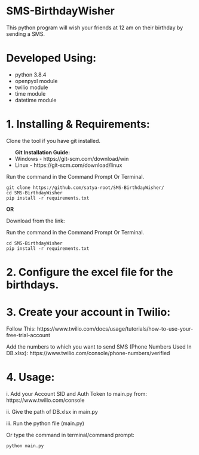 # SMS-BirthdayWisher
<p> This python program will wish your friends at 12 am on their birthday by sending a SMS. </p>

# Developed Using:
<ul>
  <li> python 3.8.4 </li>
  <li> openpyxl module </li>
  <li> twilio module </li>
  <li> time module </li>
  <li> datetime module </li>
</ul>

# 1. Installing & Requirements:
<p> Clone the tool if you have git installed. </p>
<b> <ul> Git Installation Guide: </b>
  <li>Windows - https://git-scm.com/download/win </li>
  <li>Linux - https://git-scm.com/download/linux </li>
  </ul>
Run the command in the Command Prompt Or Terminal.

```
git clone https://github.com/satya-root/SMS-BirthdayWisher/
cd SMS-BirthdayWisher
pip install -r requirements.txt
```
<p> <b> OR </b> </p>
<p> Download from the link: <p>
Run the command in the Command Prompt Or Terminal.

```
cd SMS-BirthdayWisher
pip install -r requirements.txt
```
# 2. Configure the excel file for the birthdays.

# 3. Create your account in Twilio: 
<p> Follow This: https://www.twilio.com/docs/usage/tutorials/how-to-use-your-free-trial-account </p>
<p> Add the numbers to which you want to send SMS (Phone Numbers Used In DB.xlsx): https://www.twilio.com/console/phone-numbers/verified </p>

# 4. Usage:
<p> i.   Add your Account SID and Auth Token to main.py from: https://www.twilio.com/console </p>
<p> ii.  Give the path of DB.xlsx in main.py </p>
<p> iii. Run the python file (main.py) </p>
  
<p> Or type the command in terminal/command prompt: </p>

```
python main.py
```
